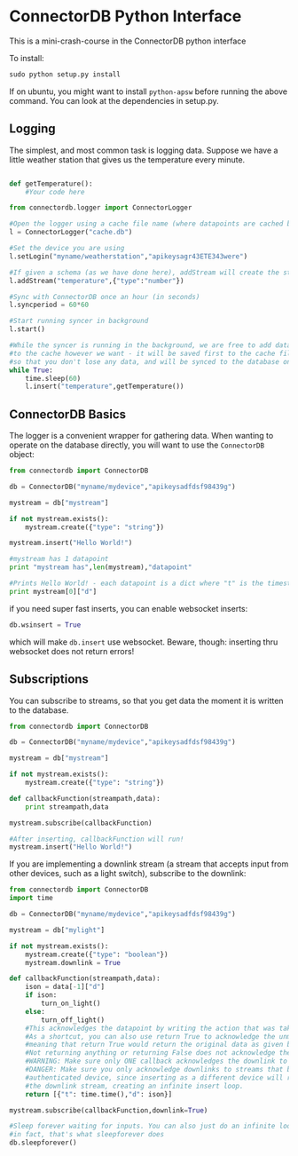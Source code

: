 ConnectorDB Python Interface
=====

This is a mini-crash-course in the ConnectorDB python interface

To install:
```python
sudo python setup.py install
```

If on ubuntu, you might want to install `python-apsw` before running the above command.
You can look at the dependencies in setup.py.

Logging
----------------

The simplest, and most common task is logging data. Suppose we have a little weather station that gives us the temperature every minute.

```python

def getTemperature():
	#Your code here

from connectordb.logger import ConnectorLogger

#Open the logger using a cache file name (where datapoints are cached before syncing)
l = ConnectorLogger("cache.db")

#Set the device you are using
l.setLogin("myname/weatherstation","apikeysagr43ETE343were")

#If given a schema (as we have done here), addStream will create the stream if it doesn't exist
l.addStream("temperature",{"type":"number"})

#Sync with ConnectorDB once an hour (in seconds)
l.syncperiod = 60*60

#Start running syncer in background
l.start()

#While the syncer is running in the background, we are free to add data
#to the cache however we want - it will be saved first to the cache file
#so that you don't lose any data, and will be synced to the database once an hour
while True:
	time.sleep(60)
	l.insert("temperature",getTemperature())
```

ConnectorDB Basics
--------------------

The logger is a convenient wrapper for gathering data. When wanting to operate on the database directly, you will want to use the `ConnectorDB` object:

```python
from connectordb import ConnectorDB

db = ConnectorDB("myname/mydevice","apikeysadfdsf98439g")

mystream = db["mystream"]

if not mystream.exists():
	mystream.create({"type": "string"})

mystream.insert("Hello World!")

#mystream has 1 datapoint
print "mystream has",len(mystream),"datapoint"

#Prints Hello World! - each datapoint is a dict where "t" is the timestamp, and "d" is the data
print mystream[0]["d"]
```

if you need super fast inserts, you can enable websocket inserts:

```python
db.wsinsert = True
```

which will make `db.insert` use websocket.
Beware, though: inserting thru websocket does not return errors!

Subscriptions
-------------------

You can subscribe to streams, so that you get data the moment it is written to the database.

```python
from connectordb import ConnectorDB

db = ConnectorDB("myname/mydevice","apikeysadfdsf98439g")

mystream = db["mystream"]

if not mystream.exists():
	mystream.create({"type": "string"})

def callbackFunction(streampath,data):
	print streampath,data

mystream.subscribe(callbackFunction)

#After inserting, callbackFunction will run!
mystream.insert("Hello World!")

```

If you are implementing a downlink stream (a stream that accepts input from other devices, such as a light switch), subscribe to the downlink:

```python
from connectordb import ConnectorDB
import time

db = ConnectorDB("myname/mydevice","apikeysadfdsf98439g")

mystream = db["mylight"]

if not mystream.exists():
	mystream.create({"type": "boolean"})
	mystream.downlink = True

def callbackFunction(streampath,data):
	ison = data[-1]["d"]
	if ison:
		turn_on_light()
	else:
		turn_off_light()
	#This acknowledges the datapoint by writing the action that was taken to the real stream
	#As a shortcut, you can also use return True to acknowledge the unmodified data
	#meaning that return True would return the original data as given by the data variable.
	#Not returning anything or returning False does not acknowledge the downlink.
	#WARNING: Make sure only ONE callback acknowledges the downlink to avoid double-inserts
	#DANGER: Make sure you only acknowledge downlinks to streams that belong to the currently
	#authenticated device, since inserting as a different device will redirect to
	#the downlink stream, creating an infinite insert loop.
	return [{"t": time.time(),"d": ison}]

mystream.subscribe(callbackFunction,downlink=True)

#Sleep forever waiting for inputs. You can also just do an infinite loop with sleep.
#in fact, that's what sleepforever does
db.sleepforever()
```
